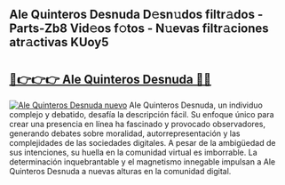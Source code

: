 ## Ale Quinteros Desnuda D𝚎sn𝚞dos filtr𝚊dos - Parts-Zb8 Vid𝚎os f𝚘tos - N𝚞evas filtr𝚊ciones atr𝚊ctivas KUoy5

# <h2><a href="http://mbcgy44.tromn.icu/?c=Ale+Quinteros+Desnuda">🔗👉👉👉 Ale Quinteros Desnuda 🔗🔗</a></h2>

[![Ale Quinteros Desnuda nuevo](https://i.imgur.com/pEAQMta.gif)](http://mbcgy44.tromn.icu/?c=Ale+Quinteros+Desnuda)
Ale Quinteros Desnuda, un individuo complejo y debatido, desafía la descripción fácil. Su enfoque único para crear una presencia en línea ha fascinado y provocado observadores, generando debates sobre moralidad, autorrepresentación y las complejidades de las sociedades digitales. A pesar de la ambigüedad de sus intenciones, su huella en la comunidad virtual es imborrable. La determinación inquebrantable y el magnetismo innegable impulsan a Ale Quinteros Desnuda a nuevas alturas en la comunidad digital.
